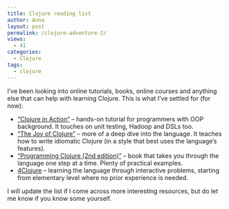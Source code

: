 ```yaml
---
title: Clojure reading list
author: Anna
layout: post
permalink: /clojure-adventure-2/
views:
  - 41
categories:
  - Clojure
tags:
  - clojure
---
```

I&#8217;ve been looking into online tutorials, books, online courses and anything else that can help with learning Clojure. This is what I&#8217;ve settled for (for now):

  * <span style="line-height: 15px;"><a href="http://www.manning.com/rathore/">&#8220;Clojure in Action&#8221;</a> &#8211; hands-on tutorial for programmers with OOP background. It touches on unit testing, Hadoop and DSLs too.</span>
  * [&#8220;The Joy of Clojure&#8221;][1] &#8211; more of a deep dive into the language. It teaches how to write idiomatic Clojure (in a style that best uses the language&#8217;s features).
  * [&#8220;Programming Clojure (2nd edition)&#8221;][2] &#8211; book that takes you through the language one step at a time. Plenty of practical examples.
  * [4Clojure][3] &#8211; learning the language through interactive problems, starting from elementary level where no prior experience is needed.

I will update the list if I come across more interesting resources, but do let me know if you know some yourself.

 [1]: http://joyofclojure.com/
 [2]: http://pragprog.com/book/shcloj2/programming-clojure
 [3]: http://www.4clojure.com/